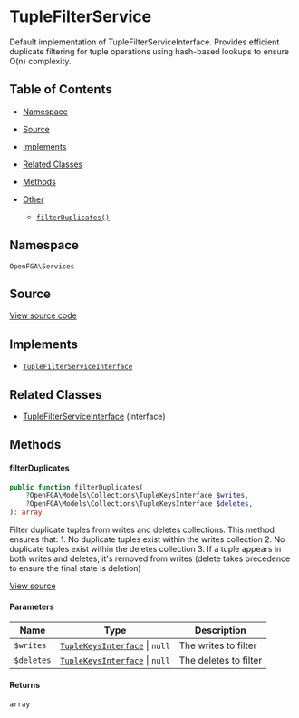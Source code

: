 # TupleFilterService

Default implementation of TupleFilterServiceInterface. Provides efficient duplicate filtering for tuple operations using hash-based lookups to ensure O(n) complexity.

## Table of Contents

- [Namespace](#namespace)
- [Source](#source)
- [Implements](#implements)
- [Related Classes](#related-classes)
- [Methods](#methods)

- [Other](#other)
  - [`filterDuplicates()`](#filterduplicates)

## Namespace

`OpenFGA\Services`

## Source

[View source code](https://github.com/evansims/openfga-php/blob/main/src/Services/TupleFilterService.php)

## Implements

- [`TupleFilterServiceInterface`](TupleFilterServiceInterface.md)

## Related Classes

- [TupleFilterServiceInterface](Services/TupleFilterServiceInterface.md) (interface)

## Methods

#### filterDuplicates

```php
public function filterDuplicates(
    ?OpenFGA\Models\Collections\TupleKeysInterface $writes,
    ?OpenFGA\Models\Collections\TupleKeysInterface $deletes,
): array

```

Filter duplicate tuples from writes and deletes collections. This method ensures that: 1. No duplicate tuples exist within the writes collection 2. No duplicate tuples exist within the deletes collection 3. If a tuple appears in both writes and deletes, it&#039;s removed from writes (delete takes precedence to ensure the final state is deletion)

[View source](https://github.com/evansims/openfga-php/blob/main/src/Services/TupleFilterService.php#L26)

#### Parameters

| Name       | Type                                                                           | Description           |
| ---------- | ------------------------------------------------------------------------------ | --------------------- |
| `$writes`  | [`TupleKeysInterface`](Models/Collections/TupleKeysInterface.md) &#124; `null` | The writes to filter  |
| `$deletes` | [`TupleKeysInterface`](Models/Collections/TupleKeysInterface.md) &#124; `null` | The deletes to filter |

#### Returns

`array`
